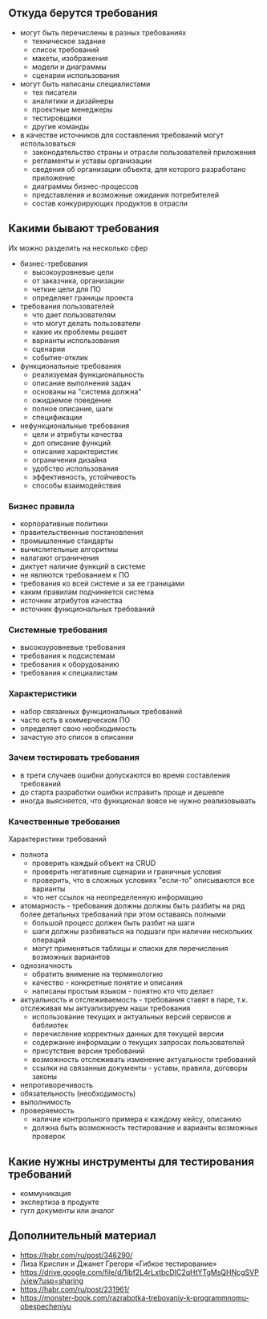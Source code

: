 ## Откуда берутся требования
- могут быть перечислены в разных требованиях
  - техническое задание
  - список требований
  - макеты, изображения
  - модели и диаграммы
  - сценарии использования
- могут быть написаны специалистами
  - тех писатели
  - аналитики и дизайнеры
  - проектные менеджеры
  - тестировщики
  - другие команды
- в качестве источников для составления требований могут использоваться
  - законодательство страны и отрасли пользователей приложения
  - регламенты и уставы организации
  - сведения об организации объекта, для которого разработано приложение
  - диаграммы бизнес-процессов
  - представления и возможные ожидания потребителей
  - состав конкурирующих продуктов в отрасли

## Какими бывают требования
Их можно разделить на несколько сфер
- бизнес-требования
  - высокоуровневые цели
  - от заказчика, организации
  - четкие цели для ПО
  - определяет границы проекта
- требования пользователей
  - что дает пользователям
  - что могут делать пользователи
  - какие их проблемы решает
  - варианты использования
  - сценарии
  - событие-отклик
- функциональные требования
  - реализуемая функциональность
  - описание выполнения задач
  - основаны на "система должна"
  - ожидаемое поведение
  - полное описание, шаги
  - спецификации
- нефункциональные требования
  - цели и атрибуты качества
  - доп описание функций
  - описание характеристик
  - ограничения дизайна
  - удобство использования
  - эффективность, устойчивость
  - способы взаимодействия

### Бизнес правила
- корпоративные политики
- правительственные постановления
- промышленные стандарты
- вычислительные алгоритмы
- налагают ограничения
- диктует наличие функций в системе
- не являются требованием к ПО
- требования ко всей системе и за ее границами
- каким правилам подчиняется система
- источник атрибутов качества
- источник функциональных требований

### Системные требования
- высокоуровневые требования
- требования к подсистемам
- требования к оборудованию
- требования к специалистам

### Характеристики
- набор связанных функциональных требований
- часто есть в коммерческом ПО
- определяет свою необходимость
- зачастую это список в описании

### Зачем тестировать требования
- в трети случаев ошибки допускаются во время составления требований
- до старта разработки ошибки исправить проще и дешевле
- иногда выясняется, что функционал вовсе не нужно реализовывать

### Качественные требования 
Характеристики требований
- полнота
  - проверить каждый объект на CRUD
  - проверить негативные сценарии и граничные условия
  - проверить, что в сложных условиях "если-то" описываются все варианты
  - что нет ссылок на неопределенную информацию
- атомарность - требования должны должны быть разбиты на ряд более детальных требований при этом оставаясь полными
  - большой процесс должен быть разбит на шаги
  - шаги должны разбиваться на подшаги при наличии нескольких операций
  - могут применяться таблицы и списки для перечисления возможных вариантов
- однозначность
  - обратить внимение на терминологию
  - качество - конкретные понятие и описания
  - написаны простым языком - понятно кто что делает
- актуальность и отслеживаемость - требования ставят в паре, т.к. отслеживая мы актуализируем наши требования
  - использование текущих и актуальных версий сервисов и библиотек
  - перечисление корректных данных для текущей версии
  - содержание информации о текущих запросах пользователей
  - присутствие версии требований
  - возможность отслеживать изменение актуальности требований
  - ссылки на связанные документы - уставы, правила, договоры законы
- непротиворечивость
- обязательность (необходимость)
- выполнимость
- проверяемость
  - наличие контрольного примера к каждому кейсу, описанию
  - должна быть возможность тестирование и варианты возможных проверок

## Какие нужны инструменты для тестирования требований
- коммуникация
- экспертиза в продукте
- гугл документы или аналог

## Дополнительный материал
- https://habr.com/ru/post/346290/
- Лиза Криспин и Джанет Грегори «Гибкое тестирование»
- https://drive.google.com/file/d/1jbf2L4rLxtbcDIC2qHtYTgMsQHNcgSVP/view?usp=sharing
- https://habr.com/ru/post/231961/
- https://monster-book.com/razrabotka-trebovaniy-k-programmnomu-obespecheniyu

 
